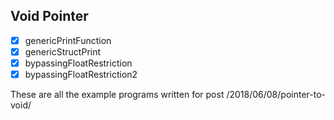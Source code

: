 ## Void Pointer

- [x] genericPrintFunction
- [x] genericStructPrint
- [x] bypassingFloatRestriction
- [x] bypassingFloatRestriction2

These are all the example programs written for post /2018/06/08/pointer-to-void/